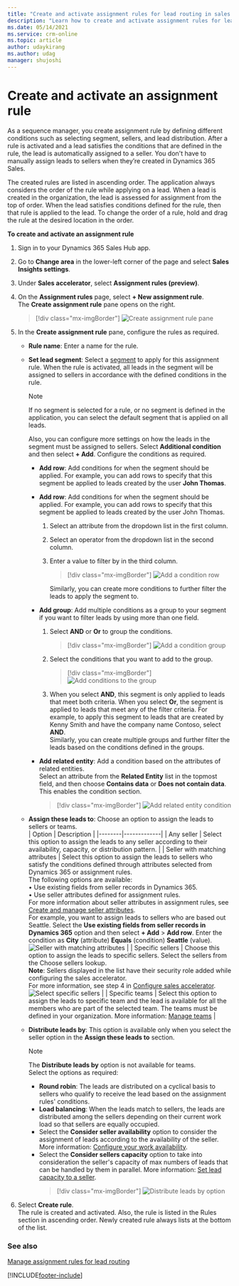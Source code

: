 ```yaml
---
title: "Create and activate assignment rules for lead routing in sales accelerator | MicrosoftDocs"
description: "Learn how to create and activate assignment rules for lead routing in sales accelerator."
ms.date: 05/14/2021
ms.service: crm-online
ms.topic: article
author: udaykirang
ms.author: udag
manager: shujoshi
---
```


# Create and activate an assignment rule

As a sequence manager, you create assignment rule by defining different conditions such as selecting segment, sellers, and lead distribution. After a rule is activated and a lead satisfies the conditions that are defined in the rule, the lead is automatically assigned to a seller. You don't have to manually assign leads to sellers when they’re created in Dynamics 365 Sales.

The created rules are listed in ascending order. The application always considers the order of the rule while applying on a lead. When a lead is created in the organization, the lead is assessed for assignment from the top of order. When the lead satisfies conditions defined for the rule, then that rule is applied to the lead. To change the order of a rule, hold and drag the rule at the desired location in the order. 

**To create and activate an assignment rule**   
1.	Sign in to your Dynamics 365 Sales Hub app.   
2.	Go to **Change area** in the lower-left corner of the page and select **Sales Insights settings**.   
3.	Under **Sales accelerator**, select **Assignment rules (preview)**.   
4.	On the **Assignment rules** page, select **+ New assignment rule**.   
    The **Create assignment rule** pane opens on the right.   
    >[!div class="mx-imgBorder"]
    >![Create assignment rule pane](media/sa-ar-create-assignment-rule-right-pane.png "Create assignment rule pane")   
5.	In the **Create assignment rule** pane, configure the rules as required.    
    -	**Rule name**: Enter a name for the rule.   
    -	**Set lead segment**: Select a [segment](create-and-activate-a-segment.md) to apply for this assignment rule. When the rule is activated, all leads in the segment will be assigned to sellers in accordance with the defined conditions in the rule.   
        >[!NOTE]
        >If no segment is selected for a rule, or no segment is defined in the application, you can select the default segment that is applied on all leads.     

        Also, you can configure more settings on how the leads in the segment must be assigned to sellers. Select **Additional condition** and then select **+ Add**. Configure the conditions as required.    
        -	**Add row**: Add conditions for when the segment should be applied. For example, you can add rows to specify that this segment be applied to leads created by the user **John Thomas**.   
        -	**Add row**: Add conditions for when the segment should be applied. For example, you can add rows to specify that this segment be applied to leads created by the user John Thomas.    
            1.	Select an attribute from the dropdown list in the first column.    
            2.	Select an operator from the dropdown list in the second column.    
            3.	Enter a value to filter by in the third column.   
                >[!div class="mx-imgBorder"]
                >![Add a condition row](media/sa-segment-condition-add-row.png "Add a condition row")          
        
                Similarly, you can create more conditions to further filter the leads to apply the segment to.    

        -	**Add group**: Add multiple conditions as a group to your segment if you want to filter leads by using more than one field.   
            1.	Select **AND** or **Or** to group the conditions.     
                >[!div class="mx-imgBorder"]
                >![Add a condition group](media/sa-segment-condition-add-group.png "Add a condition group")        
            2.	Select the conditions that you want to add to the group.    
                >[!div class="mx-imgBorder"]
                >![Add conditions to the group](media/sa-segment-condition-add-group-select-condition.png "Add conditions to the group")        
            3.	When you select **AND**, this segment is only applied to leads that meet both criteria. When you select **Or**, the segment is applied to leads that meet any of the filter criteria. For example, to apply this segment to leads that are created by Kenny Smith and have the company name Contoso, select **AND**.  
                Similarly, you can create multiple groups and further filter the leads based on the conditions defined in the groups.    
        -	**Add related entity**: Add a condition based on the attributes of related entities.   
            Select an attribute from the **Related Entity** list in the topmost field, and then choose **Contains data** or **Does not contain data**. This enables the condition section.   
            >[!div class="mx-imgBorder"]
            >![Add related entity condition](media/sa-segment-condition-add-related-entity.png "Add related entity condition")        
    -	**Assign these leads to**: Choose an option to assign the leads to sellers or teams.   
        | Option | Description |
        |--------|-------------|
        | Any seller | Select this option to assign the leads to any seller according to their availability, capacity, or distribution pattern. |
        | Seller with matching attributes | Select   this option to assign the leads to sellers who satisfy the conditions defined through attributes selected from Dynamics 365 or assignment rules.<br>The following options are available:<br>•	Use existing fields from seller records in Dynamics 365.<br>•	Use seller attributes defined for assignment rules.<br>For more information about seller attributes in assignment rules, see [Create and manage seller attributes](create-manage-seller-attributes.md).<br> For example, you want to assign leads to sellers who are based out Seattle. Select the **Use existing fields from seller records in Dynamics 365** option and then select **+ Add** > **Add row**. Enter the condition as **City** (attribute) **Equals** (condition) **Seattle** (value).<br>![Seller with matching attributes](media/sa-ar-seller-with-matching-attributes.png "Seller with matching attributes") |
        | Specific sellers | Choose this option to assign the leads to specific sellers. Select the sellers from the Choose sellers lookup.<br>**Note**: Sellers displayed in the list have their security role added while configuring the sales accelerator.<br> For more information, see step 4 in [Configure sales accelerator](enable-configure-sales-accelerator.md).<br>![Select specific sellers](media/sa-ar-select-specific-sellers.png "Select specific sellers") |
        | Specific teams | Select this option to assign the leads to specific team and the lead is available for all the members who are part of the selected team. The teams must be defined in your organization. More information: [Manage teams](/power-platform/admin/manage-teams#ownergroup-team-or-access-team) |
    -	**Distribute leads by**: This option is available only when you select the seller option in the **Assign these leads to** section.    
        >[!NOTE]
        >The **Distribute leads by** option is not available for teams.    
        Select the options as required:   
        -	**Round robin**: The leads are distributed on a cyclical basis to sellers who qualify to receive the lead based on the assignment rules' conditions.    
        -	**Load balancing**: When the leads match to sellers, the leads are distributed among the sellers depending on their current work load  so that sellers are equally occupied.   
        -	Select the **Consider seller availability** option to consider the assignment of leads according to the availability of the seller. More information: [Configure your work availability](personalize-sales-accelerator.md#configure-your-work-availability).    
        -	Select the **Consider sellers capacity** option to take into consideration the seller's capacity of max numbers of leads that can be handled by them in parallel. More information: [Set lead capacity to a seller](manage-sales-teams.md#set-lead-capacity-to-sellers).    
            >[!div class="mx-imgBorder"]
            >![Distribute leads by option](media/sa-ar-distribute-leads-by.png "Distribute leads by option")      

6.	Select **Create rule**.     
    The rule is created and activated. Also, the rule is listed in the Rules section in ascending order. Newly created rule always lists at the bottom of the list.

### See also

[Manage assignment rules for lead routing](create-manage-assignment-rules-lead-routing.md)

[!INCLUDE[footer-include](../includes/footer-banner.md)]
